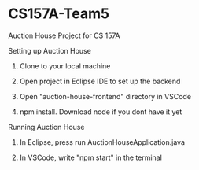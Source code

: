 # CS157A-Team5
Auction House Project for CS 157A

Setting up Auction House
1. Clone to your local machine

2. Open project in Eclipse IDE to set up the backend

3. Open "auction-house-frontend" directory in VSCode

4. npm install. Download node if you dont have it yet


Running Auction House
1. In Eclipse, press run AuctionHouseApplication.java

2. In VSCode, write "npm start" in the terminal

